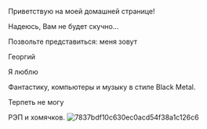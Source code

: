 Приветствую на моей домашней странице!

Надеюсь, Вам не будет скучно...

Позвольте представиться: меня зовут

Георгий

Я люблю

Фантастику, компьютеры и музыку в стиле Black Metal.

Терпеть не могу

РЭП и хомячков.
![7837bdf10c630ec0acd54f38a1c126c6](https://github.com/user-attachments/assets/e39280c4-f4a4-44e6-9025-1c52f7ce5825)
